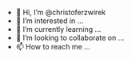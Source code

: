 - 👋 Hi, I’m @christoferzwirek
- 👀 I’m interested in ...
- 🌱 I’m currently learning ...
- 💞️ I’m looking to collaborate on ...
- 📫 How to reach me ...

<!---
christoferzwirek/christoferzwirek is a ✨ special ✨ repository because its `README.md` (this file) appears on your GitHub profile.
You can click the Preview link to take a look at your changes.
--->
